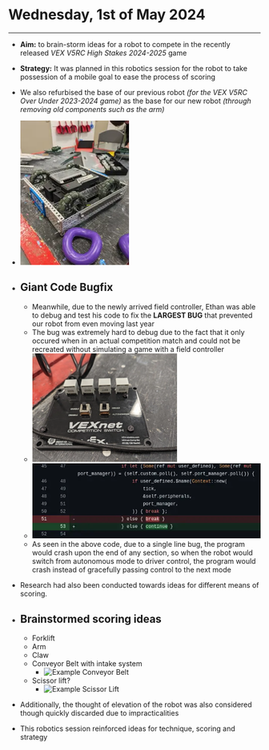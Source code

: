 # Wednesday, 1st of May 2024
---
- **Aim:** to brain-storm ideas for a robot to compete in the recently released *VEX V5RC High Stakes 2024-2025* game
- **Strategy:** It was planned in this robotics session for the robot to take possession of a mobile goal to ease the process of scoring
- We also refurbised the base of our previous robot *(for the VEX V5RC Over Under 2023-2024 game)* as the base for our new robot *(through removing old components such as the arm)*

- ![Base of our Robot](../assets/2024-05-01/base-bot.webp)
- ## Giant Code Bugfix
  - Meanwhile, due to the newly arrived field controller, Ethan was able to debug and test his code to fix the **LARGEST BUG** that prevented our robot from even moving last year
  - The bug was extremely hard to debug due to the fact that it only occured when in an actual competition match and could not be recreated without simulating a game with a field controller
  - ![Field Controller](../assets/2024-05-01/field-controller.webp)
  - ![Code Change](../assets/2024-05-01/bugfix.webp)
  - As seen in the above code, due to a single line bug, the program would crash upon the end of any section, so when the robot would switch from autonomous mode to driver control, the program would crash instead of gracefully passing control to the next mode
- Research had also been conducted towards ideas for different means of scoring.
- ## Brainstormed scoring ideas
  - Forklift
  - Arm
  - Claw
  - Conveyor Belt with intake system
    - ![Example Conveyor Belt](https://media.loveitopcdn.com/5371/vex-v5-competition-starter-kit.jpg)
  - Scissor lift?
    - ![Example Scissor Lift](https://farm8.staticflickr.com/7276/6882035116_43992f0988_b.jpg)
- Additionally, the thought of elevation of the robot was also considered though quickly discarded due to impracticalities
- This robotics session reinforced ideas for technique, scoring and strategy
